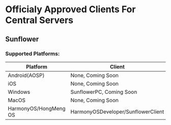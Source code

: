 # Officialy Approved Clients For Central Servers

## Sunflower

### Supported Platforms:

| Platform              | Client                             |
| --------------------- | ---------------------------------- |
| Android(AOSP)         | None, Coming Soon                  |
| iOS                   | None, Coming Soon                  |
| Windows               | SunflowerPC, Coming Soon           |
| MacOS                 | None, Coming Soon                  |
| HarmonyOS/HongMeng OS | HarmonyOSDeveloper/SunflowerClient |

